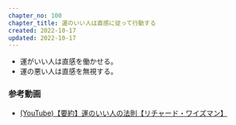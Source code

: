 ```yaml
---
chapter_no: 100
chapter_title: 運のいい人は直感に従って行動する
created: 2022-10-17
updated: 2022-10-17
---
```

- 運がいい人は直感を働かせる。
- 運の悪い人は直感を無視する。

### 参考動画
- [(YouTube)【要約】運のいい人の法則【リチャード・ワイズマン】](https://www.youtube.com/watch?v=pJXWvY9zDYk)
